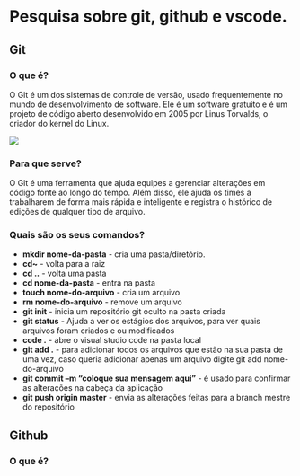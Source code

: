 # Pesquisa sobre git, github e vscode. 

## Git

### O que é? 

O Git é um dos sistemas de controle de versão, usado frequentemente no mundo de desenvolvimento de software. Ele é um software gratuito e é um projeto de código aberto desenvolvido em 2005 por Linus Torvalds, o criador do kernel do Linux.

![](https://encrypted-tbn0.gstatic.com/images?q=tbn:ANd9GcSS370oYnzzk2xsD56QsKENSrQEwZ8-jZIBTfPbqsYmNg&s)

### Para que serve?

O Git é uma ferramenta que ajuda equipes a gerenciar alterações em código fonte ao longo do tempo. Além disso, ele ajuda os times a trabalharem de forma mais rápida e inteligente e registra o histórico de edições de qualquer tipo de arquivo.

### Quais são os seus comandos? 

* **mkdir nome-da-pasta** - cria uma pasta/diretório.
* **cd~** - volta para a raiz
* **cd ..** - volta uma pasta
* **cd nome-da-pasta** - entra na pasta
* **touch nome-do-arquivo** - cria um arquivo
* **rm nome-do-arquivo** -  remove um arquivo
* **git init** - inicia um repositório git oculto na pasta criada
* **git status** - Ajuda a ver os estágios dos arquivos, para ver quais arquivos foram criados e ou modificados
* **code .** - abre o visual studio code na pasta local
* **git add .** - para adicionar todos os arquivos que estão na sua pasta de uma vez, caso queria adicionar
  apenas um arquivo digite git add nome-do-arquivo
* **git commit –m “coloque sua mensagem aqui”** - é usado para confirmar as alterações na cabeça da
aplicação
* **git push origin master** - envia as alterações feitas para a branch mestre do repositório

## Github 

### O que é? 





